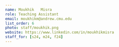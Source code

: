 ```yaml
---
name: Moukhik	Misra
role: Teaching Assistant
email: moukhikm@andrew.cmu.edu
list_order: 6
photo: staff/moukhik.png
website: https://www.linkedin.com/in/moukhikmisra
staff_for: [s24, m24, f24]
---
```

